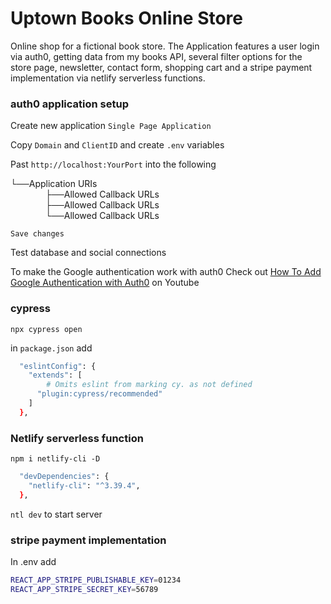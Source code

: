 # Uptown Books Online Store

Online shop for a fictional book store. The Application features a user login via auth0, getting data from my books API, several filter options for the store page, newsletter, contact form, shopping cart and a stripe payment implementation via netlify serverless functions.

### auth0 application setup

Create new application `Single Page Application`

Copy `Domain` and `ClientID` and create `.env` variables

Past `http://localhost:YourPort` into the following<br />

└──Application URIs<br />
    ├──Allowed Callback URLs<br />
    ├──Allowed Callback URLs<br />
    └──Allowed Callback URLs<br />

`Save changes`

Test database and social connections

To make the Google authentication work with auth0
Check out [How To Add Google Authentication with Auth0](https://www.youtube.com/watch?v=70gp8kDBnfg&list=PL_P2h0WVUVXK7UEzxNaoAeRolN0nRkMyZ&index=4) on Youtube

### cypress

`npx cypress open`

in `package.json` add

```sh
  "eslintConfig": {
    "extends": [
        # Omits eslint from marking cy. as not defined
      "plugin:cypress/recommended"
    ]
  },
```

### Netlify serverless function

`npm i netlify-cli -D`

```sh
  "devDependencies": {
    "netlify-cli": "^3.39.4",
  },
```

`ntl dev` to start server

### stripe payment implementation

In .env add

```sh
REACT_APP_STRIPE_PUBLISHABLE_KEY=01234
REACT_APP_STRIPE_SECRET_KEY=56789
```
